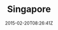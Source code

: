 ---
title: "Singapore"
date: 2015-02-20T08:26:41Z
draft: false
description: ""
hasGallery: true
type: post
region: "Southeast Asia"
country: "Singapore"
thumbnail: "singapore-2.jpg"
---